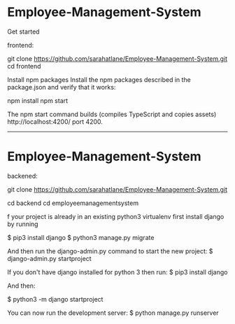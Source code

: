 # Employee-Management-System

Get started

frontend:

git clone https://github.com/sarahatlane/Employee-Management-System.git
cd frontend


Install npm packages
Install the npm packages described in the package.json and verify that it works:

npm install
npm start

The npm start command builds (compiles TypeScript and copies assets)
http://localhost:4200/ 
port 4200.


----------------------------------------------------------------------------------------------------------------------------------

# Employee-Management-System

backened:

git clone https://github.com/sarahatlane/Employee-Management-System.git

cd backend
cd employeemanagementsystem 

f your project is already in an existing python3 virtualenv first install django by running

$ pip3 install django
$ python3 manage.py migrate

And then run the django-admin.py command to start the new project:
$ django-admin.py startproject


If you don't have django installed for python 3 then run:
$ pip3 install django

And then:

$ python3 -m django startproject

You can now run the development server:
$ python manage.py runserver